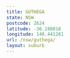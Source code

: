 ```yaml
---
title: GUTHEGA
state: NSW
postcode: 2624
latitude: -36.180818
longitude: 148.441281
url: /nsw/guthega/
layout: suburb
---
```

